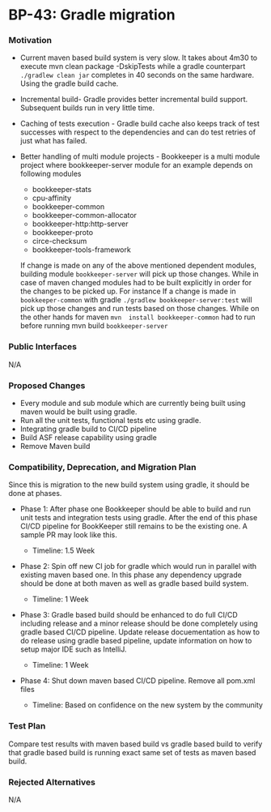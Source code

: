 # BP-43: Gradle migration

### Motivation
- Current maven based build system is very slow. It takes about 4m30 to execute
   mvn clean package -DskipTests while a gradle counterpart 
  `./gradlew clean jar` completes in 40 seconds on the same hardware. Using the gradle build cache.
- Incremental build- Gradle provides better incremental build support. Subsequent builds run in very little time.
- Caching of tests execution - Gradle build cache also keeps track of test successes with respect to the dependencies and can do test retries of just what has failed.
- Better handling of multi module projects - Bookkeeper is a multi module project where bookkeeper-server module for an example depends on following modules 
   - bookkeeper-stats
   - cpu-affinity
   - bookkeeper-common
   - bookkeeper-common-allocator
   - bookkeeper-http:http-server
   - bookkeeper-proto
   - circe-checksum
   - bookkeeper-tools-framework
   
  If change is made on any of the above mentioned dependent modules, building module `bookkeeper-server` will pick up those changes. 
  While in case of maven changed modules had to be built explicitly in order for the changes to be picked up.
  For instance If a change is made in `bookkeeper-common` with gradle 
  `./gradlew bookkeeper-server:test` will pick up those changes and run tests based on those changes. 
  While on the other hands for maven `mvn  install bookkeeper-common` had to run before running mvn build `bookkeeper-server`

### Public Interfaces
N/A
### Proposed Changes
- Every module and sub module which are currently being built using maven would be built using gradle.
- Run all the unit tests, functional tests etc using gradle.
- Integrating gradle build to CI/CD pipeline 
- Build ASF release capability using gradle
- Remove Maven build

### Compatibility, Deprecation, and Migration Plan
Since this is migration to the new build system using gradle, it should be done at phases.

- Phase 1: After phase one Bookkeeper should be able to build and run unit tests and integration tests using gradle. 
After the end of  this phase CI/CD pipeline for BookKeeper still remains to be the existing one. 
A sample PR may look like this.
  - Timeline: 1.5 Week
- Phase 2: Spin off new CI job for gradle which would run in parallel with existing maven based one. 
In this phase any dependency upgrade should be done at both maven as well as gradle based build system.
   - Timeline: 1 Week
   
- Phase 3: Gradle based build should be enhanced to do full CI/CD including release and a minor release should be done completely using gradle based CI/CD pipeline.
Update release docuementation as how to do release using gradle based pipeline, update information on how to setup major IDE such as IntelliJ. 
   - Timeline: 1 Week
- Phase 4: Shut down maven based CI/CD pipeline. Remove all pom.xml files
   - Timeline: Based on confidence on the new system by the community

### Test Plan

Compare test results with maven based build vs gradle based build to verify that gradle based
build is running exact same set of tests as maven based build.

### Rejected Alternatives

N/A